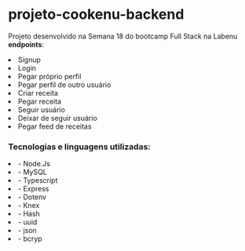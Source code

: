 # projeto-cookenu-backend
Projeto desenvolvido na Semana 18 do bootcamp Full Stack na Labenu
 <b>endpoints</b>:</p>
 <li> Signup</li>
 <li> Login</li>
 <li> Pegar próprio perfil</li>
 <li> Pegar perfil de outro usuário</li>
 <li> Criar receita</li>
 <li> Pegar receita</li>
 <li> Seguir usuário</li>
 <li> Deixar de seguir usuário</li>
 <li> Pegar feed de receitas</li>
 
 <h3> Tecnologias e linguagens utilizadas: </h3>
 <li> - Node.Js </li>
 <li> - MySQL </li>
 <li> - Typescript </li>
 <li> - Express </li>
 <li> - Dotenv </li>
 <li> - Knex </li>
 <li> - Hash </li>
 <li> - uuid </li>
 <li> - json </li>
 <li> - bcryp </li>
